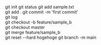 git init
git status
git add sample.txt  
git add .
git commit -m 'first commit'  
git log  
git checkout -b feature/sample_b  
git checkout master  
git merge feature/sample_b  
git reset --hard hogehoge
git branch -m main